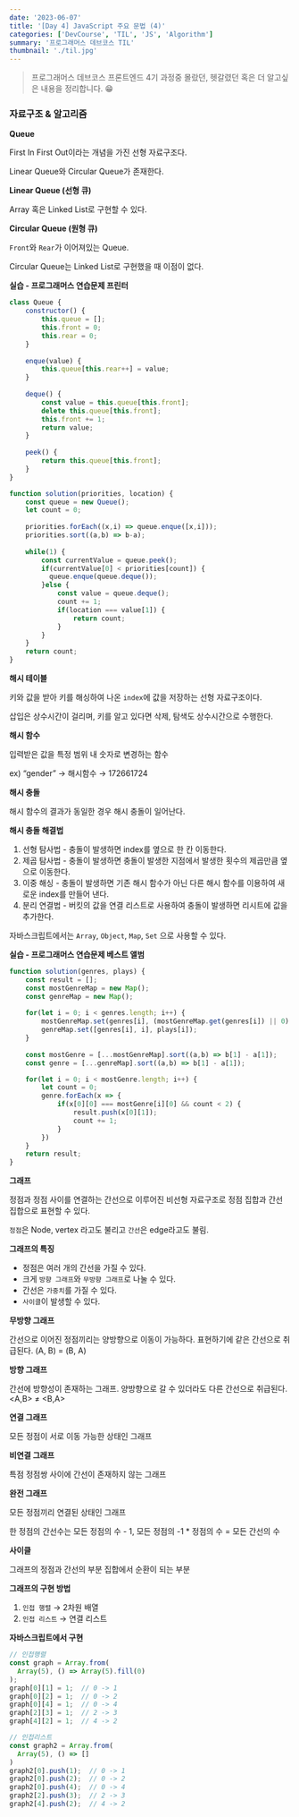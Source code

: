 ```yaml
---
date: '2023-06-07'
title: '[Day 4] JavaScript 주요 문법 (4)'
categories: ['DevCourse', 'TIL', 'JS', 'Algorithm']
summary: '프로그래머스 데브코스 TIL'
thumbnail: './til.jpg'
---
```


> 프로그래머스 데브코스 프론트엔드 4기 과정중 몰랐던, 헷갈렸던 혹은 더 알고싶은 내용을 정리합니다. 😁
### 자료구조 & 알고리즘

**Queue**

First In First Out이라는 개념을 가진 선형 자료구조다.

Linear Queue와 Circular Queue가 존재한다.

**Linear Queue (선형 큐)**

Array 혹은 Linked List로 구현할 수 있다.

**Circular Queue (원형 큐)**

`Front`와 `Rear`가 이어져있는 Queue.

Circular Queue는 Linked List로 구현했을 때 이점이 없다.

**실습 - 프로그래머스 연습문제 프린터**

```js
class Queue {
    constructor() {
        this.queue = [];
        this.front = 0;
        this.rear = 0;
    }
    
    enque(value) {
        this.queue[this.rear++] = value;
    }
    
    deque() {
        const value = this.queue[this.front];
        delete this.queue[this.front];
        this.front += 1;
        return value;
    }
    
    peek() {
        return this.queue[this.front];
    }
}

function solution(priorities, location) {
    const queue = new Queue();
    let count = 0;
    
    priorities.forEach((x,i) => queue.enque([x,i]));
    priorities.sort((a,b) => b-a);
    
    while(1) {
        const currentValue = queue.peek();
        if(currentValue[0] < priorities[count]) {
          queue.enque(queue.deque());
        }else {
            const value = queue.deque();
            count += 1;
            if(location === value[1]) {
                return count;
            }
        }
    }
    return count;
}
```

**해시 테이블**

키와 값을 받아 키를 해싱하여 나온 `index`에 값을 저장하는 선형 자료구조이다.

삽입은 상수시간이 걸리며, 키를 알고 있다면 삭제, 탐색도 상수시간으로 수행한다.

**해시 함수**

입력받은 값을 특정 범위 내 숫자로 변경하는 함수

ex) “gender” → 해시함수 → 172661724

**해시 충돌**

해시 함수의 결과가 동일한 경우 해시 충돌이 일어난다.

**해시 충돌 해결법**

1. 선형 탐사법 - 충돌이 발생하면 index를 옆으로 한 칸 이동한다.
2. 제곱 탐사법 - 충돌이 발생하면 충돌이 발생한 지점에서 발생한 횟수의 제곱만큼 옆으로 이동한다. 
3. 이중 해싱 - 충돌이 발생하면 기존 해시 함수가 아닌 다른 해시 함수를 이용하여 새로운 index를 만들어 낸다.
4. 분리 연결법 - 버킷의 값을 연결 리스트로 사용하여 충돌이 발생하면 리시트에 값을 추가한다.

자바스크립트에서는 `Array`, `Object`, `Map`, `Set` 으로 사용할 수 있다.

**실습 - 프로그래머스 연습문제 베스트 앨범**

```js
function solution(genres, plays) {
    const result = [];
    const mostGenreMap = new Map();
    const genreMap = new Map();
    
    for(let i = 0; i < genres.length; i++) {
        mostGenreMap.set(genres[i], (mostGenreMap.get(genres[i]) || 0) + plays[i]);
        genreMap.set([genres[i], i], plays[i]);
    }
    
    const mostGenre = [...mostGenreMap].sort((a,b) => b[1] - a[1]);
    const genre = [...genreMap].sort((a,b) => b[1] - a[1]);

    for(let i = 0; i < mostGenre.length; i++) {
        let count = 0;
        genre.forEach(x => {
            if(x[0][0] === mostGenre[i][0] && count < 2) {
                result.push(x[0][1]);
                count += 1;
            }
        })
    }
    return result;
}
```

**그래프**

정점과 정점 사이를 연결하는 간선으로 이루어진 비선형 자료구조로 정점 집합과 간선 집합으로 표현할 수 있다.

`정점`은 Node, vertex 라고도 불리고 `간선`은 edge라고도 불림.

**그래프의 특징**

- 정점은 여러 개의 간선을 가질 수 있다.
- 크게 `방향 그래프`와 `무방향 그래프`로 나눌 수 있다.
- 간선은 `가중치`를 가질 수 있다.
- `사이클`이 발생할 수 있다.

**무방향 그래프**

간선으로 이어진 정점끼리는 양방향으로 이동이 가능하다. 표현하기에 같은 간선으로 취급된다. (A, B) = (B, A)

**방향 그래프**

간선에 방향성이 존재하는 그래프. 양방향으로 갈 수 있더라도 다른 간선으로 취급된다.<A,B> ≠ <B,A>

**연결 그래프**

모든 정점이 서로 이동 가능한 상태인 그래프

**비연결 그래프**

특점 정점쌍 사이에 간선이 존재하지 않는 그래프

**완전 그래프**

모든 정점끼리 연결된 상태인 그래프

한 정점의 간선수는 모든 정점의 수 - 1, 모든 정점의 -1 * 정점의 수 = 모든 간선의 수

**사이클**

그래프의 정점과 간선의 부분 집합에서 순환이 되는 부분

**그래프의 구현 방법**

1. `인접 행렬` → 2차원 배열
2. `인접 리스트` → 연결 리스트

**자바스크립트에서 구현**

```js
// 인접행렬
const graph = Array.from(
  Array(5), () => Array(5).fill(0)
);
graph[0][1] = 1;  // 0 -> 1
graph[0][2] = 1;  // 0 -> 2
graph[0][4] = 1;  // 0 -> 4
graph[2][3] = 1;  // 2 -> 3
graph[4][2] = 1;  // 4 -> 2

// 인접리스트
const graph2 = Array.from(
  Array(5), () => []
)
graph2[0].push(1);  // 0 -> 1
graph2[0].push(2);  // 0 -> 2
graph2[0].push(4);  // 0 -> 4
graph2[2].push(3);  // 2 -> 3
graph2[4].push(2);  // 4 -> 2
```